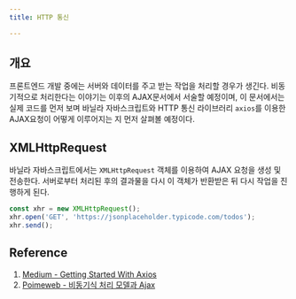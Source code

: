 ```yaml
---
title: HTTP 통신

---
```

## 개요
프론트엔드 개발 중에는 서버와 데이터를 주고 받는 작업을 처리할 경우가 생긴다. 비동기적으로 처리한다는 이야기는 이후의 AJAX문서에서 서술할 예정이며, 이 문서에서는 실제 코드를 먼저 보며 바닐라 자바스크립트와 HTTP 통신 라이브러리 `axios`를 이용한 AJAX요청이 어떻게 이루어지는 지 먼저 살펴볼 예정이다.

## XMLHttpRequest
바닐라 자바스크립트에서는 `XMLHttpRequest` 객체를 이용하여 AJAX 요청을 생성 및 전송한다. 서버로부터 처리된 후의 결과물을 다시 이 객체가 반환받은 뒤 다시 작업을 진행하게 된다.

```javascript
const xhr = new XMLHttpRequest();
xhr.open('GET', 'https://jsonplaceholder.typicode.com/todos');
xhr.send();
```


## Reference
1. [Medium - Getting Started With Axios](https://medium.com/codingthesmartway-com-blog/getting-started-with-axios-166cb0035237)
2. [Poimeweb - 비동기식 처리 모델과 Ajax](https://poiemaweb.com/js-ajax)
